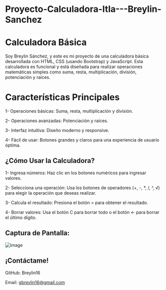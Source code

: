 # Proyecto-Calculadora-Itla---Breylin-Sanchez

# Calculadora Básica
Soy Breylin Sánchez, y este es mi proyecto de una calculadora básica desarrollada con HTML, CSS (usando Bootstrap) y JavaScript. Esta calculadora es funcional y está diseñada para realizar operaciones matemáticas simples como suma, resta, multiplicación, división, potenciación y raíces. 

# Características Principales
1- Operaciones básicas: Suma, resta, multiplicación y división.

2- Operaciones avanzadas: Potenciación y raíces.

3- Interfaz intuitiva: Diseño moderno y responsive.

4- Fácil de usar: Botones grandes y claros para una experiencia de usuario óptima.

## ¿Cómo Usar la Calculadora?
1- Ingresa números: Haz clic en los botones numéricos para ingresar valores.

2- Selecciona una operación: Usa los botones de operadores (+, -, *, /, ^, √) para elegir la operación que deseas realizar.

3- Calcula el resultado: Presiona el botón = para obtener el resultado.

4- Borrar valores: Usa el botón C para borrar todo o el botón ← para borrar el último dígito.

## Captura de Pantalla:
![image](https://github.com/user-attachments/assets/ba1c2256-fd78-4c75-ad30-fce12f52d691)


## ¡Contáctame!

GitHub: Breylin16

Email: gbreylin16@gmail.com

